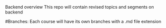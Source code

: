 Backend overview
This repo will contain revised topics and segments on backend


#Branches: Each course will have its own branches with a .md file extension
